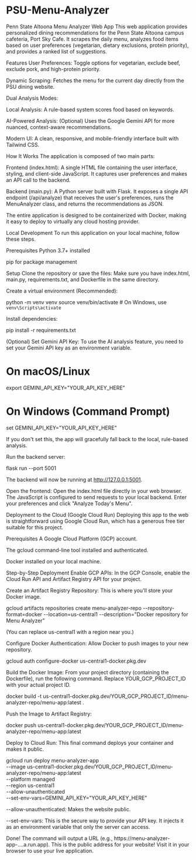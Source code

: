 # PSU-Menu-Analyzer

Penn State Altoona Menu Analyzer Web App
This web application provides personalized dining recommendations for the Penn State Altoona campus cafeteria, Port Sky Cafe. It scrapes the daily menu, analyzes food items based on user preferences (vegetarian, dietary exclusions, protein priority), and provides a ranked list of suggestions.

Features
User Preferences: Toggle options for vegetarian, exclude beef, exclude pork, and high-protein priority.

Dynamic Scraping: Fetches the menu for the current day directly from the PSU dining website.

Dual Analysis Modes:

Local Analysis: A rule-based system scores food based on keywords.

AI-Powered Analysis: (Optional) Uses the Google Gemini API for more nuanced, context-aware recommendations.

Modern UI: A clean, responsive, and mobile-friendly interface built with Tailwind CSS.

How It Works
The application is composed of two main parts:

Frontend (index.html): A single HTML file containing the user interface, styling, and client-side JavaScript. It captures user preferences and makes an API call to the backend.

Backend (main.py): A Python server built with Flask. It exposes a single API endpoint (/api/analyze) that receives the user's preferences, runs the MenuAnalyzer class, and returns the recommendations as JSON.

The entire application is designed to be containerized with Docker, making it easy to deploy to virtually any cloud hosting provider.

Local Development
To run this application on your local machine, follow these steps.

Prerequisites
Python 3.7+ installed

pip for package management

Setup
Clone the repository or save the files:
Make sure you have index.html, main.py, requirements.txt, and Dockerfile in the same directory.

Create a virtual environment (Recommended):

python -m venv venv
source venv/bin/activate  # On Windows, use `venv\Scripts\activate`

Install dependencies:

pip install -r requirements.txt

(Optional) Set Gemini API Key:
To use the AI analysis feature, you need to set your Gemini API key as an environment variable.

# On macOS/Linux
export GEMINI_API_KEY="YOUR_API_KEY_HERE"

# On Windows (Command Prompt)
set GEMINI_API_KEY="YOUR_API_KEY_HERE"

If you don't set this, the app will gracefully fall back to the local, rule-based analysis.

Run the backend server:

flask run --port 5001

The backend will now be running at http://127.0.0.1:5001.

Open the frontend:
Open the index.html file directly in your web browser. The JavaScript is configured to send requests to your local backend. Enter your preferences and click "Analyze Today's Menu".

Deployment to the Cloud (Google Cloud Run)
Deploying this app to the web is straightforward using Google Cloud Run, which has a generous free tier suitable for this project.

Prerequisites
A Google Cloud Platform (GCP) account.

The gcloud command-line tool installed and authenticated.

Docker installed on your local machine.

Step-by-Step Deployment
Enable GCP APIs:
In the GCP Console, enable the Cloud Run API and Artifact Registry API for your project.

Create an Artifact Registry Repository:
This is where you'll store your Docker image.

gcloud artifacts repositories create menu-analyzer-repo --repository-format=docker --location=us-central1 --description="Docker repository for Menu Analyzer"

(You can replace us-central1 with a region near you.)

Configure Docker Authentication:
Allow Docker to push images to your new repository.

gcloud auth configure-docker us-central1-docker.pkg.dev

Build the Docker Image:
From your project directory (containing the Dockerfile), run the following command. Replace YOUR_GCP_PROJECT_ID with your actual project ID.

docker build -t us-central1-docker.pkg.dev/YOUR_GCP_PROJECT_ID/menu-analyzer-repo/menu-app:latest .

Push the Image to Artifact Registry:

docker push us-central1-docker.pkg.dev/YOUR_GCP_PROJECT_ID/menu-analyzer-repo/menu-app:latest

Deploy to Cloud Run:
This final command deploys your container and makes it public.

gcloud run deploy menu-analyzer-app \
  --image us-central1-docker.pkg.dev/YOUR_GCP_PROJECT_ID/menu-analyzer-repo/menu-app:latest \
  --platform managed \
  --region us-central1 \
  --allow-unauthenticated \
  --set-env-vars=GEMINI_API_KEY="YOUR_API_KEY_HERE"

--allow-unauthenticated: Makes the website public.

--set-env-vars: This is the secure way to provide your API key. It injects it as an environment variable that only the server can access.

Done!
The command will output a URL (e.g., https://menu-analyzer-app-....a.run.app). This is the public address for your website! Visit it in your browser to use your live application.